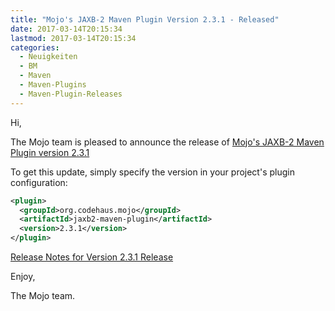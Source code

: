 ```yaml
---
title: "Mojo's JAXB-2 Maven Plugin Version 2.3.1 - Released"
date: 2017-03-14T20:15:34
lastmod: 2017-03-14T20:15:34
categories:
  - Neuigkeiten
  - BM
  - Maven
  - Maven-Plugins
  - Maven-Plugin-Releases
---
```

Hi,

The Mojo team is pleased to announce the release of 
[Mojo's JAXB-2 Maven Plugin version 2.3.1](https://www.mojohaus.org/jaxb2-maven-plugin/Documentation/v2.3.1/index.html)


To get this update, simply specify the version in your project's plugin configuration:

```xml
<plugin>
  <groupId>org.codehaus.mojo</groupId>
  <artifactId>jaxb2-maven-plugin</artifactId>
  <version>2.3.1</version>
</plugin>
```

[Release Notes for Version 2.3.1 Release](https://www.mojohaus.org/jaxb2-maven-plugin/Documentation/v2.3.1/github-report.html)

Enjoy,

The Mojo team.
